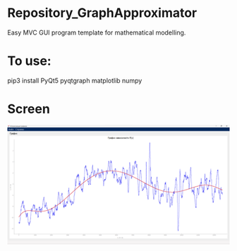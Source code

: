 # Repository_GraphApproximator
 Easy MVC GUI program template for mathematical modelling. 
# To use:
pip3 install PyQt5 pyqtgraph matplotlib numpy
# Screen
![alt text](https://github.com/golenischevms/Repository_GraphApproximator/blob/main/screenshorts/screen.png?raw=true)
